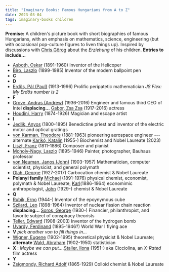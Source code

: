 ```yaml
---
title: "Imaginary Books: Famous Hungarians from A to Z"
date: 2023-03-04
tags: imaginary-books children
---
```


**Premise:** A children's picture book with short biographies of famous Hungarians, with an emphasis on mathematics, science, engineering (but with occasional pop-culture figures to liven things up). Inspired by discussions with [Chris Görog](https://www.linkedin.com/in/chrisgorog/) about the *Erziehung* of his children.  **Entries to include...**

- [Asboth, Oskar](https://en.wikipedia.org/wiki/Oszkár_Asboth) (1891-1960) Inventor of the Helicoper
- [Biro, Laszlo](https://en.wikipedia.org/wiki/László_B%C3%ADró) (1899-1985) Inventor of the modern ballpoint pen
- **C**
- **D**
- [Erdös, Pál (Paul)](https://en.wikipedia.org/wiki/Paul_Erdős) (1913-1996) Prolific peripatetic mathematician *JS Flex: My Erdös number is 2*
- **F**
- [Grove, Andras (Andrew)](https://en.wikipedia.org/wiki/Andrew_Grove) (1936-2016) Engineer and famous third CEO of Intel   **displacing...** [Gabor, Zsa Zsa](https://en.wikipedia.org/wiki/Zsa_Zsa_Gabor) (1917-2016) actress
- [Houdini, Harry](https://en.wikipedia.org/wiki/Harry_Houdini) (1874-1926) Magician and escape artist
- **I**
- [Jedlik, Anyos](https://en.wikipedia.org/wiki/Ányos_Jedlik) (1800-1895) Benedictine priest and inventor of the electric motor and optical gratings
- [von Karman, Theodore](https://en.wikipedia.org/wiki/Theodore_von_Kármán) (1881-1963) pioneering aerospace engineer --- alternate [Karikó, Katalin](https://en.wikipedia.org/wiki/Katalin_Karikó) (1955-) Biochemist and Nobel Laureate (2023)
- [Liszt, Franz](https://en.wikipedia.org/wiki/Franz_Liszt) (1811-1886) Composer and pianist
- [Moholy-Nagy, Laszlo](https://en.wikipedia.org/wiki/László_Moholy-Nagy) (1895-1946) Painter, photographer, Bauhaus professor
- [von Neuman, Janos (John)](https://en.wikipedia.org/wiki/John_von_Neumann) (1903-1957) Mathematician, computer scientist, physicist, and general polymath
- [Olah, George](https://en.wikipedia.org/wiki/George_Andrew_Olah) (1927-2017) Carbocation chemist & Nobel Laureate
- **Polanyi family** [Michael](https://en.wikipedia.org/wiki/Michael_Polanyi) (1891-1976) physical chemist, economist, polymath & Nobel Laureate, [Karl](https://en.wikipedia.org/wiki/Karl_Polanyi)(1886-1964) economimic anthropologist, [John](https://en.wikipedia.org/wiki/John_Polanyi) (1929-) chemist & Nobel Laureate
- **Q**
- [Rubik, Erno](https://en.wikipedia.org/wiki/Ernő_Rubik) (1944-) Inventor of the epoynymous cube
- [Szilard, Leo](https://en.wikipedia.org/wiki/Leo_Szilard) (1898-1964) Inventor of nuclear fission chain reaction  **displacing...**  [Soros, George](https://en.wikipedia.org/wiki/George_Soros) (1930-) Financier, philanthropist, and favorite subject of conspiracy theorists 
- [Teller, Edward](https://en.wikipedia.org/wiki/Edward_Teller) (1908-2003) Inventor of the hydrogen bomb   
- [Uvardy, Ferdinand](https://en.wikipedia.org/wiki/Ferdinand_Udvardy) (1895-1946?) World War I flying ace
- **V** *pick another von to fill things in...*
- [Wigner, Eugene](https://en.wikipedia.org/wiki/Eugene_Wigner) (1902-1995) theoretical physicist & Nobel Laureate; **alternate** [Wald, Abraham](https://www.privatdozent.co/p/the-legend-of-abraham-wald) (1902-1950) statistician
- **X** :  *Maybe we can put....*[Staller, Ilona](https://en.wikipedia.org/wiki/Ilona_Staller) (1951-) aka Cicciolina, an *X-Rated* film actress 
- **Y**
- [Zsigmondy, Richard Adolf](https://en.wikipedia.org/wiki/Richard_Adolf_Zsigmondy) (1865-1929) Colloid chemist & Nobel Laureate

